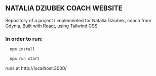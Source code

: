 ## NATALIA DZIUBEK COACH WEBSITE

Repository of a project I implemented for Natalia Dziubek, coach from Gdynia. Built with React, using Tailwind CSS.


### **In order to run:**

```javascript
  npm install
  
  npm run start
  ```
  
  runs at http://localhost:3000/
